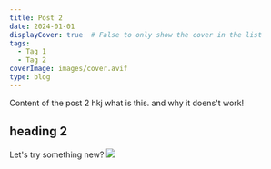 ```yaml
---
title: Post 2
date: 2024-01-01
displayCover: true  # False to only show the cover in the list
tags:
  - Tag 1
  - Tag 2
coverImage: images/cover.avif
type: blog
---
```


Content of the post 2 hkj what is this. and why it doens't work!

## heading 2

Let's try something new?
![](./images/new.avif)